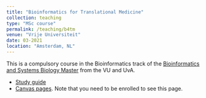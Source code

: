 ```yaml
---
title: "Bioinformatics for Translational Medicine"
collection: teaching
type: "MSc course"
permalink: /teaching/b4tm
venue: "Vrije Universiteit"
date: 03-2021
location: "Amsterdam, NL"
---
```


This is a compulsory course in the Bioinformatics track of the [Bioinformatics and Systems Biology Master](https://vuweb.vu.nl/en/education/master/bioinformatics-and-systems-biology) from the VU and UvA.

  * [Study guide](https://studiegids.vu.nl/nl/2019-2020/courses/X_405092)
  * [Canvas pages](https://canvas.vu.nl/courses/46400). Note that you need to be enrolled to see this page.